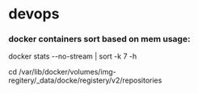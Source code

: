 # devops

### docker containers sort based on mem usage:
docker stats --no-stream | sort -k 7 -h

cd /var/lib/docker/volumes/img-regitery/_data/docke/registery/v2/repositories